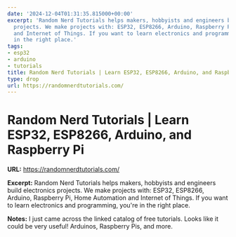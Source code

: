```yaml
---
date: '2024-12-04T01:31:35.815000+00:00'
excerpt: 'Random Nerd Tutorials helps makers, hobbyists and engineers build electronics
  projects. We make projects with: ESP32, ESP8266, Arduino, Raspberry Pi, Home Automation
  and Internet of Things. If you want to learn electronics and programming, you''re
  in the right place.'
tags:
- esp32
- arduino
- tutorials
title: Random Nerd Tutorials | Learn ESP32, ESP8266, Arduino, and Raspberry Pi
type: drop
url: https://randomnerdtutorials.com/
---
```


# Random Nerd Tutorials | Learn ESP32, ESP8266, Arduino, and Raspberry Pi

**URL:** https://randomnerdtutorials.com/

**Excerpt:** Random Nerd Tutorials helps makers, hobbyists and engineers build electronics projects. We make projects with: ESP32, ESP8266, Arduino, Raspberry Pi, Home Automation and Internet of Things. If you want to learn electronics and programming, you're in the right place.

**Notes:**
I just came across the linked catalog of free tutorials. Looks like it could be very useful! Arduinos, Raspberry Pis, and more.
